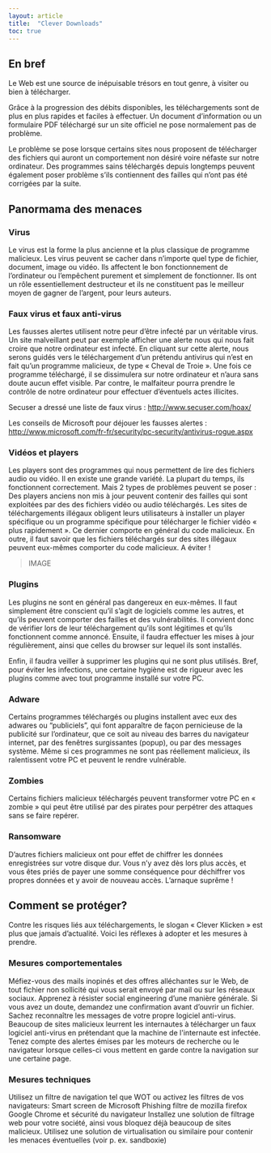 ```yaml
---
layout: article
title:  "Clever Downloads"
toc: true
---
```


## En bref
Le Web est une source de inépuisable trésors en tout genre, à visiter ou bien à télécharger.

Grâce à la progression des débits disponibles, les téléchargements sont de plus en plus rapides et faciles à effectuer. Un document d’information ou un formulaire PDF téléchargé sur un site officiel ne pose normalement pas de problème.

Le problème se pose lorsque certains sites nous proposent de télécharger des fichiers qui auront un comportement non désiré voire néfaste sur notre ordinateur. Des programmes sains téléchargés depuis longtemps peuvent également poser problème s’ils contiennent des failles qui n’ont pas été corrigées par la suite.

## Panormama des menaces
### Virus
Le virus est la forme la plus ancienne et la plus classique de programme malicieux. Les virus peuvent se cacher dans n’importe quel type de fichier, document, image ou vidéo. Ils affectent le bon fonctionnement de l’ordinateur ou l’empêchent purement et simplement de fonctionner. Ils ont un rôle essentiellement destructeur et ils ne constituent pas le meilleur moyen de gagner de l’argent, pour leurs auteurs.

### Faux virus et faux anti-virus

Les fausses alertes utilisent notre peur d’être infecté par un véritable virus. Un site malveillant peut par exemple afficher une alerte nous qui nous fait croire que notre ordinateur est infecté. En cliquant sur cette alerte, nous serons guidés vers le téléchargement d’un prétendu antivirus qui n’est en fait qu’un programme malicieux, de type « Cheval de Troie ». Une fois ce programme téléchargé, il se dissimulera sur notre ordinateur et n’aura sans doute aucun effet visible. Par contre, le malfaiteur pourra prendre le contrôle de notre ordinateur pour effectuer d’éventuels actes illicites.

Secuser a dressé une liste de faux virus : http://www.secuser.com/hoax/

Les conseils de Microsoft pour déjouer les fausses alertes : http://www.microsoft.com/fr-fr/security/pc-security/antivirus-rogue.aspx

### Vidéos et players

Les players sont des programmes qui nous permettent de lire des fichiers audio ou vidéo. Il en existe une grande variété. La plupart du temps, ils fonctionnent correctement. Mais 2 types de problèmes peuvent se poser :
Des players anciens non mis à jour peuvent contenir des failles qui sont exploitées par des des fichiers vidéo ou audio téléchargés.
Les sites de téléchargements illégaux obligent leurs utilisateurs à installer un player spécifique ou un programme spécifique pour télécharger le fichier vidéo « plus rapidement ». Ce dernier comporte en général du code malicieux. En outre, il faut savoir que les fichiers téléchargés sur des sites illégaux peuvent eux-mêmes comporter du code malicieux. A éviter !

> IMAGE

### Plugins

Les plugins ne sont en général pas dangereux en eux-mêmes. Il faut simplement être conscient qu’il s’agit de logiciels comme les autres, et qu’ils peuvent comporter des failles et des vulnérabilités. Il convient donc de vérifier lors de leur téléchargement qu’ils sont légitimes et qu’ils fonctionnent comme annoncé. Ensuite, il faudra effectuer les mises à jour régulièrement, ainsi que celles du browser sur lequel ils sont installés.

Enfin, il faudra veiller à supprimer les plugins qui ne sont plus utilisés. Bref, pour éviter les infections, une certaine hygiène est de rigueur avec les plugins comme avec tout programme installé sur votre PC.

### Adware

Certains programmes téléchargés ou plugins installent avec eux des adwares ou “publiciels”, qui font apparaître de façon pernicieuse de la publicité sur l’ordinateur, que ce soit au niveau des barres du navigateur internet, par des fenêtres surgissantes (popup), ou par des messages système. Même si ces programmes ne sont pas réellement malicieux, ils ralentissent votre PC et peuvent le rendre vulnérable.

### Zombies

Certains fichiers malicieux téléchargés peuvent transformer votre PC en « zombie » qui peut être utilisé par des pirates pour perpétrer des attaques sans se faire repérer.

### Ransomware

D’autres fichiers malicieux ont pour effet de chiffrer les données enregistrées sur votre disque dur. Vous n’y avez dès lors plus accès, et vous êtes priés de payer une somme conséquence pour déchiffrer vos propres données et y avoir de nouveau accès. L’arnaque suprême !

## Comment se protéger?

Contre les risques liés aux téléchargements, le slogan « Clever Klicken » est plus que jamais d’actualité. Voici les réflexes à adopter et les mesures à prendre.

### Mesures comportementales
Méfiez-vous des mails inopinés et des offres alléchantes sur le Web, de tout fichier non sollicité qui vous serait envoyé par mail ou sur les réseaux sociaux. Apprenez à résister social engineering d’une manière générale.
Si vous avez un doute, demandez une confirmation avant d’ouvrir un fichier.
Sachez reconnaître les messages de votre propre logiciel anti-virus. Beaucoup de sites malicieux leurrent les internautes à télécharger un faux logiciel anti-virus en prétendant que la machine de l'internaute est infectée.
Tenez compte des alertes émises par les moteurs de recherche ou le navigateur lorsque celles-ci vous mettent en garde contre la navigation sur une certaine page.

### Mesures techniques
Utilisez un filtre de navigation tel que WOT ou activez les filtres de vos navigateurs:
Smart screen de Microsoft
Phishing filtre de mozilla firefox
Google Chrome et sécurité du navigateur
Installez une solution de filtrage web pour votre société, ainsi vous bloquez déjà beaucoup de sites malicieux.
Utilisez une solution de virtualisation ou similaire pour contenir les menaces éventuelles (voir p. ex. sandboxie)
